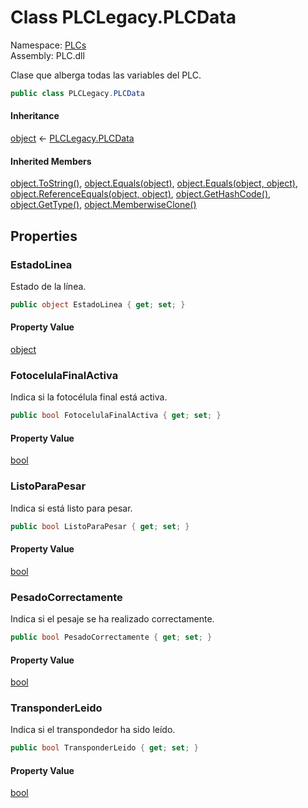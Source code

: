 # <a id="PLCs_PLCLegacy_PLCData"></a> Class PLCLegacy.PLCData

Namespace: [PLCs](PLCs.md)  
Assembly: PLC.dll  

Clase que alberga todas las variables del PLC.

```csharp
public class PLCLegacy.PLCData
```

#### Inheritance

[object](https://learn.microsoft.com/dotnet/api/system.object) ← 
[PLCLegacy.PLCData](PLCs.PLCLegacy.PLCData.md)

#### Inherited Members

[object.ToString\(\)](https://learn.microsoft.com/dotnet/api/system.object.tostring), 
[object.Equals\(object\)](https://learn.microsoft.com/dotnet/api/system.object.equals\#system\-object\-equals\(system\-object\)), 
[object.Equals\(object, object\)](https://learn.microsoft.com/dotnet/api/system.object.equals\#system\-object\-equals\(system\-object\-system\-object\)), 
[object.ReferenceEquals\(object, object\)](https://learn.microsoft.com/dotnet/api/system.object.referenceequals), 
[object.GetHashCode\(\)](https://learn.microsoft.com/dotnet/api/system.object.gethashcode), 
[object.GetType\(\)](https://learn.microsoft.com/dotnet/api/system.object.gettype), 
[object.MemberwiseClone\(\)](https://learn.microsoft.com/dotnet/api/system.object.memberwiseclone)

## Properties

### <a id="PLCs_PLCLegacy_PLCData_EstadoLinea"></a> EstadoLinea

Estado de la línea.

```csharp
public object EstadoLinea { get; set; }
```

#### Property Value

 [object](https://learn.microsoft.com/dotnet/api/system.object)

### <a id="PLCs_PLCLegacy_PLCData_FotocelulaFinalActiva"></a> FotocelulaFinalActiva

Indica si la fotocélula final está activa.

```csharp
public bool FotocelulaFinalActiva { get; set; }
```

#### Property Value

 [bool](https://learn.microsoft.com/dotnet/api/system.boolean)

### <a id="PLCs_PLCLegacy_PLCData_ListoParaPesar"></a> ListoParaPesar

Indica si está listo para pesar.

```csharp
public bool ListoParaPesar { get; set; }
```

#### Property Value

 [bool](https://learn.microsoft.com/dotnet/api/system.boolean)

### <a id="PLCs_PLCLegacy_PLCData_PesadoCorrectamente"></a> PesadoCorrectamente

Indica si el pesaje se ha realizado correctamente.

```csharp
public bool PesadoCorrectamente { get; set; }
```

#### Property Value

 [bool](https://learn.microsoft.com/dotnet/api/system.boolean)

### <a id="PLCs_PLCLegacy_PLCData_TransponderLeido"></a> TransponderLeido

Indica si el transpondedor ha sido leído.

```csharp
public bool TransponderLeido { get; set; }
```

#### Property Value

 [bool](https://learn.microsoft.com/dotnet/api/system.boolean)

